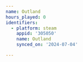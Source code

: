 ```yaml
---
name: Outland
hours_played: 0
identifiers:
  - platform: steam
    appid: '305050'
    name: Outland
    synced_on: '2024-07-04'

---
```


